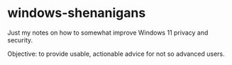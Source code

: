 # windows-shenanigans
Just my notes on how to somewhat improve Windows 11 privacy and security.

Objective: to provide usable, actionable advice for not so advanced users.
